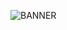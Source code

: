 ![BANNER](https://user-images.githubusercontent.com/77505989/232323883-f7b04c2a-d4ce-4690-adcb-91b2c1c8a924.png)

